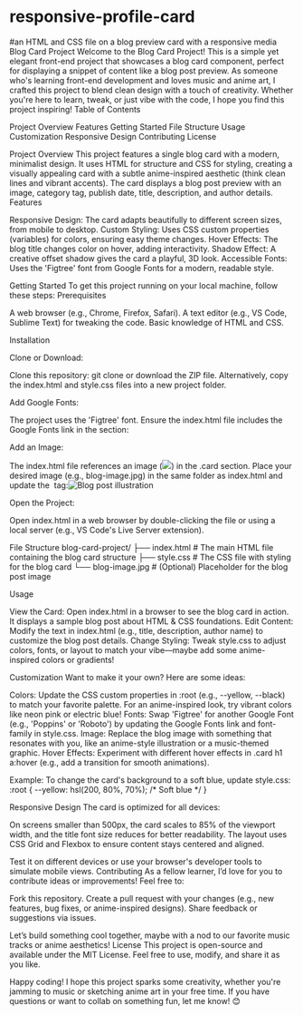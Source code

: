 # responsive-profile-card
#an HTML and CSS file on a blog preview card with a responsive media
Blog Card Project
Welcome to the Blog Card Project! This is a simple yet elegant front-end project that showcases a blog card component, perfect for displaying a snippet of content like a blog post preview. As someone who's learning front-end development and loves music and anime art, I crafted this project to blend clean design with a touch of creativity. Whether you're here to learn, tweak, or just vibe with the code, I hope you find this project inspiring!
Table of Contents

Project Overview
Features
Getting Started
File Structure
Usage
Customization
Responsive Design
Contributing
License

Project Overview
This project features a single blog card with a modern, minimalist design. It uses HTML for structure and CSS for styling, creating a visually appealing card with a subtle anime-inspired aesthetic (think clean lines and vibrant accents). The card displays a blog post preview with an image, category tag, publish date, title, description, and author details.
Features

Responsive Design: The card adapts beautifully to different screen sizes, from mobile to desktop.
Custom Styling: Uses CSS custom properties (variables) for colors, ensuring easy theme changes.
Hover Effects: The blog title changes color on hover, adding interactivity.
Shadow Effect: A creative offset shadow gives the card a playful, 3D look.
Accessible Fonts: Uses the 'Figtree' font from Google Fonts for a modern, readable style.

Getting Started
To get this project running on your local machine, follow these steps:
Prerequisites

A web browser (e.g., Chrome, Firefox, Safari).
A text editor (e.g., VS Code, Sublime Text) for tweaking the code.
Basic knowledge of HTML and CSS.

Installation

Clone or Download:

Clone this repository: git clone <repository-url> or download the ZIP file.
Alternatively, copy the index.html and style.css files into a new project folder.


Add Google Fonts:

The project uses the 'Figtree' font. Ensure the index.html file includes the Google Fonts link in the <head> section:<link rel="preconnect" href="https://fonts.googleapis.com">
<link rel="preconnect" href="https://fonts.gstatic.com" crossorigin>
<link href="https://fonts.googleapis.com/css2?family=Figtree:wght@400;800&display=swap" rel="stylesheet">




Add an Image:

The index.html file references an image (<img src="...">) in the .card section. Place your desired image (e.g., blog-image.jpg) in the same folder as index.html and update the <img> tag:<img src="blog-image.jpg" alt="Blog post illustration">




Open the Project:

Open index.html in a web browser by double-clicking the file or using a local server (e.g., VS Code's Live Server extension).



File Structure
blog-card-project/
├── index.html       # The main HTML file containing the blog card structure
├── style.css        # The CSS file with styling for the blog card
└── blog-image.jpg   # (Optional) Placeholder for the blog post image

Usage

View the Card: Open index.html in a browser to see the blog card in action. It displays a sample blog post about HTML & CSS foundations.
Edit Content: Modify the text in index.html (e.g., title, description, author name) to customize the blog post details.
Change Styling: Tweak style.css to adjust colors, fonts, or layout to match your vibe—maybe add some anime-inspired colors or gradients!

Customization
Want to make it your own? Here are some ideas:

Colors: Update the CSS custom properties in :root (e.g., --yellow, --black) to match your favorite palette. For an anime-inspired look, try vibrant colors like neon pink or electric blue!
Fonts: Swap 'Figtree' for another Google Font (e.g., 'Poppins' or 'Roboto') by updating the Google Fonts link and font-family in style.css.
Image: Replace the blog image with something that resonates with you, like an anime-style illustration or a music-themed graphic.
Hover Effects: Experiment with different hover effects in .card h1 a:hover (e.g., add a transition for smooth animations).

Example: To change the card's background to a soft blue, update style.css:
:root {
    --yellow: hsl(200, 80%, 70%); /* Soft blue */
}

Responsive Design
The card is optimized for all devices:

On screens smaller than 500px, the card scales to 85% of the viewport width, and the title font size reduces for better readability.
The layout uses CSS Grid and Flexbox to ensure content stays centered and aligned.

Test it on different devices or use your browser's developer tools to simulate mobile views.
Contributing
As a fellow learner, I’d love for you to contribute ideas or improvements! Feel free to:

Fork this repository.
Create a pull request with your changes (e.g., new features, bug fixes, or anime-inspired designs).
Share feedback or suggestions via issues.

Let’s build something cool together, maybe with a nod to our favorite music tracks or anime aesthetics!
License
This project is open-source and available under the MIT License. Feel free to use, modify, and share it as you like.

Happy coding! I hope this project sparks some creativity, whether you're jamming to music or sketching anime art in your free time. If you have questions or want to collab on something fun, let me know! 😊

